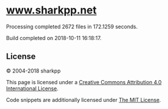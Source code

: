 # www.sharkpp.net

Processing completed 2672 files in 172.1259 seconds.

Build completed on 2018-10-11 16:18:17.

## License

&copy; 2004-2018 sharkpp

This page is licensed under a [Creative Commons Attribution 4.0 International License](http://creativecommons.org/licenses/by/4.0/).

Code snippets are additionally licensed under [The MIT License](http://opensource.org/licenses/MIT).
